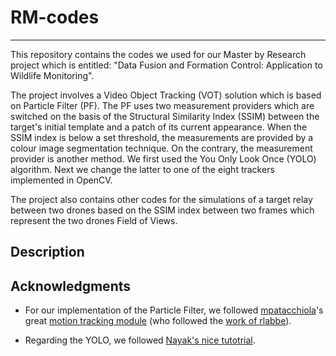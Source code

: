 # RM-codes
----------
This repository contains the codes we used for our Master by Research project which is entitled: "Data Fusion and Formation Control: Application to Wildlife Monitoring".

The project involves a Video Object Tracking (VOT) solution which is based on Particle Filter (PF). The PF uses two measurement providers which are switched on the basis of the Structural Similarity Index (SSIM) between the target's initial template and a patch of its current appearance. When the SSIM index is below a set threshold, the measurements are provided by a colour image segmentation technique. On the contrary, the measurement provider is another method. We first used the You Only Look Once (YOLO) algorithm. Next we change the latter to one of the eight trackers implemented in OpenCV. 

The project also contains other codes for the simulations of a target relay between two drones based on the SSIM index between two frames which represent the two drones Field of Views.


Description
-----------

Acknowledgments 
----------------
- For our implementation of the Particle Filter, we followed [mpatacchiola](https://github.com/mpatacchiola)'s great [motion tracking module](https://github.com/mpatacchiola/deepgaze/blob/master/deepgaze/motion_tracking.py) (who followed the [work of rlabbe](https://github.com/rlabbe/Kalman-and-Bayesian-Filters-in-Python)).

- Regarding the YOLO, we followed [Nayak's nice tutotrial](https://www.learnopencv.com/deep-learning-based-object-detection-using-yolov3-with-opencv-python-c/).
